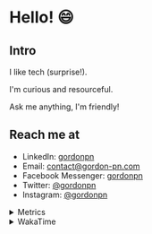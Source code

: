 # Hello! 😄

## Intro

I like tech (surprise!).

I'm curious and resourceful.

Ask me anything, I'm friendly!

## Reach me at

- LinkedIn: [gordonpn](https://www.linkedin.com/in/gordonpn/)
- Email: [contact@gordon-pn.com](mailto:contact@gordon-pn.com)
- Facebook Messenger: [gordonpn](https://www.messenger.com/t/Gordonpn)
- Twitter: [@gordonpn](https://twitter.com/Gordonpn)
- Instagram: [@gordonpn](https://www.instagram.com/gordonpn/)

<details>
  <summary>Metrics</summary>

  <img align="center" src="https://github.com/gordonpn/gordonpn/blob/master/github-metrics.svg" alt="GitHub Metrics">

</details>

<details>
  <summary>WakaTime</summary>

  <!--START_SECTION:waka-->
📊 **This Week I Spent My Time On** 

```text
💬 Programming Languages: 
Java                     4 hrs 42 mins       ████████████████░░░░░░░░░   63.28 % 
Brazil Dependency Config 1 hr 49 mins        ██████░░░░░░░░░░░░░░░░░░░   24.53 % 
TypeScript               22 mins             █░░░░░░░░░░░░░░░░░░░░░░░░   05.09 % 
INI                      15 mins             █░░░░░░░░░░░░░░░░░░░░░░░░   03.38 % 
Markdown                 8 mins              ░░░░░░░░░░░░░░░░░░░░░░░░░   01.99 % 

🔥 Editors: 
IntelliJ IDEA            7 hrs 26 mins       █████████████████████████   100.00 % 
```


 Last Updated on 30/07/2024 16:24:36 UTC
<!--END_SECTION:waka-->
</details>
